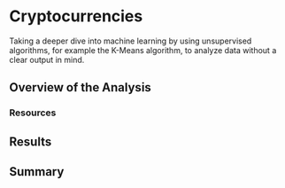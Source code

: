 # Cryptocurrencies
Taking a deeper dive into machine learning by using unsupervised algorithms, for example the K-Means algorithm, to analyze data without a clear output in mind.


## Overview of the Analysis


### Resources


## Results


## Summary
